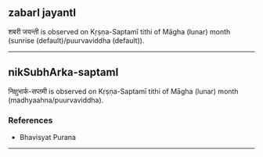## zabarI jayantI
शबरी जयन्ती is observed on Kṛṣṇa-Saptamī tithi of Māgha (lunar) month (sunrise (default)/puurvaviddha (default)).



---
## nikSubhArka-saptamI
निक्षुभार्क-सप्तमी is observed on Kṛṣṇa-Saptamī tithi of Māgha (lunar) month (madhyaahna/puurvaviddha).


### References
* Bhavisyat Purana


---
